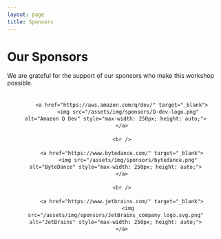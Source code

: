 ```yaml
---
layout: page
title: Sponsors
---
```


# Our Sponsors

We are grateful for the support of our sponsors who make this workshop possible.

<div class="sponsors-container" style="text-align: center; display: flex; justify-content: space-around; flex-wrap: wrap; margin: 20px;">
    
        <a href="https://aws.amazon.com/q/dev/" target="_blank">
            <img src="/assets/img/sponsors/Q-dev-logo.png" alt="Amazon Q Dev" style="max-width: 250px; height: auto;">
        </a>

        <br />

        <a href="https://www.bytedance.com/" target="_blank">
            <img src="/assets/img/sponsors/bytedance.png" alt="ByteDance" style="max-width: 250px; height: auto;">
        </a>

        <br />
    
        <a href="https://www.jetbrains.com/" target="_blank">
            <img src="/assets/img/sponsors/JetBrains_company_logo.svg.png" alt="JetBrains" style="max-width: 250px; height: auto;">
        </a>

</div>
